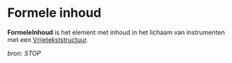 # Formele inhoud 

**FormeleInhoud** is het element met inhoud in het lichaam van instrumenten met een [Vrijetekststructuur](#begrip-vrijetekststructuur).

*bron: STOP*


